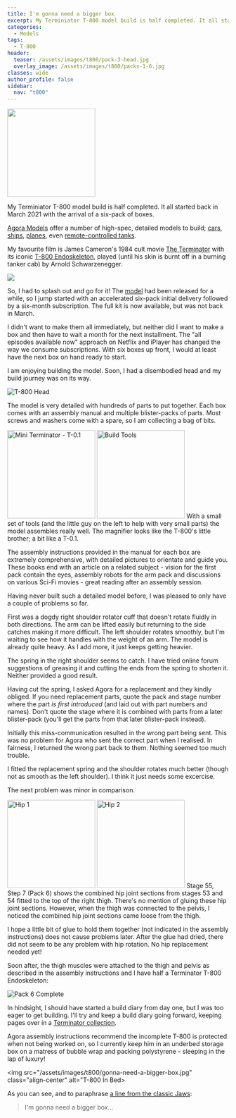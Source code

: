 ```yaml
---
title: I'm gonna need a bigger box
excerpt: My Terminiator T-800 model build is half completed. It all started back in March 2021 with the arrival of a six-pack of boxes.
categories:
  - Models
tags:
  - T-800
header:
  teaser: /assets/images/t800/pack-3-head.jpg
  overlay_image: /assets/images/t800/packs-1-6.jpg
classes: wide
author_profile: false
sidebar:
  nav: "t800"
---
```

<img src="/assets/images/t800/arrival.jpg" class="align-right" alt="" width=200>

My Terminiator T-800 model build is half completed. It all started back in March 2021 with the arrival of a six-pack of boxes.

[Agora Models](https://www.agoramodels.com/) offer a number of high-spec, detailed models to build; [cars](https://www.agoramodels.com/shelby-cobra/), [ships](https://www.agoramodels.com/bismarck/), [planes](https://www.agoramodels.com/zero/), even [remote-controlled tanks](https://www.agoramodels.com/leopard/).

My favourite film is James Cameron's 1984 cult movie [The Terminator](https://www.imdb.com/title/tt0088247/) with its iconic [T-800 Endoskeleton](https://terminator.fandom.com/wiki/T-800), played (until his skin is burnt off in a burning tanker cab) by Arnold Schwarzenegger.

<img src="https://upload.wikimedia.org/wikipedia/en/7/70/Terminator1984movieposter.jpg" class="align-center">

So, I had to splash out and go for it! The [model](https://www.agoramodels.com/terminator-t-800/) had been released for a while, so I jump started with an accelerated six-pack initial delivery followed by a six-month subscription. The full kit is now available, but was not back in March.

I didn't want to make them all immediately, but neither did I want to make a box and then have to wait a month for the next installment. The "all episodes available now" approach on Netflix and iPlayer has changed the way we consume subscriptions. With six boxes up front, I would at least have the next box on hand ready to start.

I am enjoying building the model. Soon, I had a disembodied head and my build journey was on its way.

<img src="/assets/images/t800/pack-3-head.jpg" class="align-center" alt="T-800 Head">

The model is very detailed with hundreds of parts to put together. Each box comes with an assembly manual and multiple blister-packs of parts.  Most screws and washers come with a spare, so I am collecting a bag of bits.

<img src="/assets/images/t800/little-brother.jpg" class="align-left" alt="Mini Terminator - T-0.1" width=200>
<img src="/assets/images/t800/tools.jpg" class="align-right" alt="Build Tools" width=200>
With a small set of tools (and the little guy on the left to help with very small parts) the model assembles really well. The magnifier looks like the T-800's little brother; a bit like a T-0.1.

The assembly instructions provided in the manual for each box are extremely comprehensive, with detailed pictures to orientate and guide you. These books end with an article on a related subject - vision for the first pack contain the eyes, assembly robots for the arm pack and discussions on various Sci-Fi movies - great reading after an assembly session. 

Having never built such a detailed model before, I was pleased to only have a couple of problems so far.

First was a dogdy right shoulder rotator cuff that doesn't rotate fluidly in both directions. The arm can be lifted easily but returning to the side catches making it more difficult. The left shoulder rotates smoothly, but I'm waiting to see how it handles with the weight of an arm. The model is already quite heavy. As I add more, it just keeps getting heavier.

The spring in the right shoulder seems to catch. I have tried online forum suggestions of greasing it and cutting the ends from the spring to shorten it. Neither provided a good result.

Having cut the spring, I asked Agora for a replacement and they kindly obliged. If you need replacement parts, quote the pack and stage number where the part *is first introduced* (and laid out with part numbers and names). Don't quote the stage where it is combined with parts from a later blister-pack (you'll get the parts from that later blister-pack instead).

Initially this miss-communication resulted in the wrong part being sent.  This was no problem for Agora who sent the correct part when I realised. In fairness, I returned the wrong part back to them. Nothing seemed too much trouble.

I fitted the replacement spring and the shoulder rotates much better (though not as smooth as the left shoulder). I think it just needs some excercise.

The next problem was minor in comparison.

<img src="/assets/images/t800/hip-fix-1.jpg" class="align-right" alt="Hip 1" width=200>
<img src="/assets/images/t800/hip-fix-2.jpg" class="align-right" alt="Hip 2" width=200>
Stage 55, Step 7 (Pack 6) shows the combined hip joint sections from stages 53 and 54 fitted to the top of the right thigh. There's no mention of gluing these hip joint sections. However, when the thigh was connected to the pelvis, I noticed the combined hip joint sections came loose from the thigh.

I hope a little bit of glue to hold them together (not indicated in the assembly instructions) does not cause problems later. After the glue had dried, there did not seem to be any problem with hip rotation. No hip replacement needed yet!

Soon after, the thigh muscles were attached to the thigh and pelvis as described in the assembly instructions and I have half a Terminator T-800 Endoskeleton:

<img src="/assets/images/t800/pack-6-complete.jpg" class="align-center" alt="Pack 6 Complete">

In hindsight, I should have started a build diary from day one, but I was too eager to get building. I'll try and keep a build diary going forward, keeping pages over in a [Terminator collection](/terminator/).

Agora assembly instructions recommend the incomplete T-800 is protected when not being worked on, so I currently keep him in an underbed storage box on a matress of bubble wrap and packing polystyrene - sleeping in the lap of luxury!

<img src="/assets/images/t800/gonna-need-a-bigger-box.jpg" class="align-center" alt="T-800 In Bed>

As you can see, and to paraphrase [a line from the classic Jaws](https://www.youtube.com/watch?v=2I91DJZKRxs):

> I'm gonna need a bigger box...
